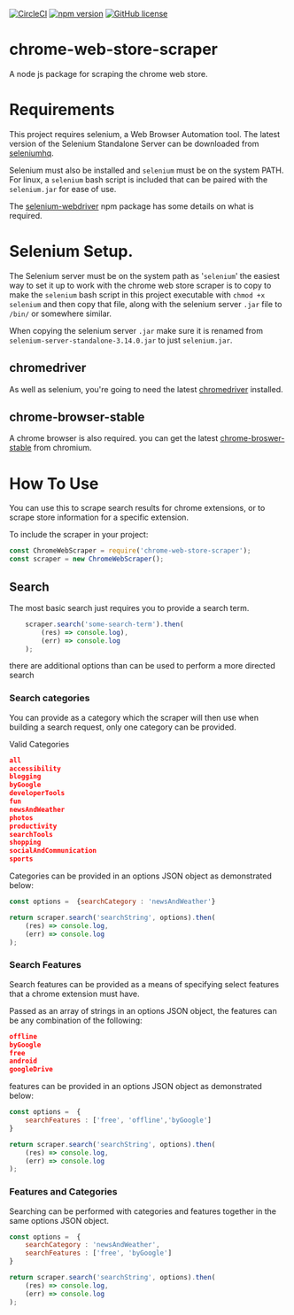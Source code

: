 [![CircleCI](https://circleci.com/gh/AdamSlack/chrome-web-store-scraper.svg?style=shield)](https://circleci.com/gh/AdamSlack/chrome-web-store-scraper)
[![npm version](https://badge.fury.io/js/chrome-web-store-scraper.svg)](https://badge.fury.io/js/chrome-web-store-scraper)
[![GitHub license](https://img.shields.io/github/license/Naereen/StrapDown.js.svg)](https://github.com/Naereen/StrapDown.js/blob/master/LICENSE)

# chrome-web-store-scraper
A node js package for scraping the chrome web store.

# Requirements

This project requires selenium, a Web Browser Automation tool. The latest version of the Selenium Standalone Server can be downloaded from [seleniumhq](https://www.seleniumhq.org/download/).

Selenium must also be installed and `selenium` must be on the system PATH. For linux, a `selenium` bash script is included that can be paired with the `selenium.jar` for ease of use.

The [selenium-webdriver](https://www.npmjs.com/package/selenium-webdriver) npm package has some details on what is required.

# Selenium Setup.

The Selenium server must be on the system path as '`selenium`' the easiest way to set it up to work with the chrome web store scraper is to copy to make the `selenium` bash script in this project executable with `chmod +x selenium` and then copy that file, along with the selenium server `.jar` file to `/bin/` or somewhere similar.

When copying the selenium server `.jar` make sure it is renamed from `selenium-server-standalone-3.14.0.jar` to just `selenium.jar`.

## chromedriver

As well as selenium, you're going to need the latest [chromedriver](http://chromedriver.chromium.org/) installed.

## chrome-browser-stable

A chrome browser is also required. you can get the latest [chrome-broswer-stable](https://www.chromium.org/getting-involved/dev-channel) from chromium.

# How To Use

You can use this to scrape search results for chrome extensions, or to scrape store information for a specific extension.

To include the scraper in your project:
```js
const ChromeWebScraper = require('chrome-web-store-scraper');
const scraper = new ChromeWebScraper();
```

## Search

The most basic search just requires you to provide a search term.
```js
    scraper.search('some-search-term').then(
        (res) => console.log),
        (err) => console.log
    );
```

there are additional options than can be used to perform a more directed search

### Search categories
You can provide as a category which the scraper will then use when building a search request, only one category can be provided.

Valid Categories
```json
all
accessibility
blogging
byGoogle
developerTools
fun
newsAndWeather
photos
productivity
searchTools
shopping
socialAndCommunication
sports
```

Categories can be provided in an options JSON object as demonstrated below:
```js
const options =  {searchCategory : 'newsAndWeather'}

return scraper.search('searchString', options).then(
    (res) => console.log,
    (err) => console.log
);
```

### Search Features

Search features can be provided as a means of specifying select features that a chrome extension must have.

Passed as an array of strings in an options JSON object, the features can be any combination of the following:
```json
offline
byGoogle
free
android
googleDrive
```


features can be provided in an options JSON object as demonstrated below:
```js
const options =  {
    searchFeatures : ['free', 'offline','byGoogle']
}

return scraper.search('searchString', options).then(
    (res) => console.log,
    (err) => console.log
);
```

### Features and Categories

Searching can be performed with categories and features together in the same options JSON object.

```js
const options =  {
    searchCategory : 'newsAndWeather',
    searchFeatures : ['free', 'byGoogle']
}

return scraper.search('searchString', options).then(
    (res) => console.log,
    (err) => console.log
);

```